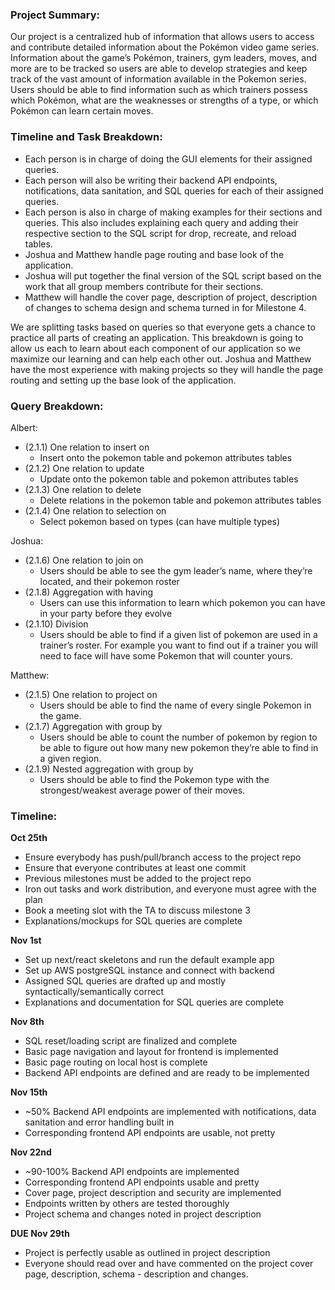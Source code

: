 
### Project Summary:
Our project is a centralized hub of information that allows users to access and contribute
detailed information about the Pokémon video game series. Information about the game’s
Pokémon, trainers, gym leaders, moves, and more are to be tracked so users are able to
develop strategies and keep track of the vast amount of information available in the Pokemon series.
Users should be able to find information such as which trainers possess which Pokémon, what are
the weaknesses or strengths of a type, or which Pokémon can learn certain moves.

### Timeline and Task Breakdown: 
- Each person is in charge of doing the GUI elements for their assigned queries. 
- Each person will also be writing their backend API endpoints, notifications, data sanitation, and SQL queries for each of their assigned queries.
- Each person is also in charge of making examples for their sections and queries. This also includes explaining each query and adding their respective section to the SQL script for drop, recreate, and reload tables.
- Joshua and Matthew handle page routing and base look of the application. 
- Joshua will put together the final version of the SQL script based on the work that all group members contribute for their sections.
- Matthew will handle the cover page, description of project, description of changes to schema design and schema turned in for Milestone 4.

We are splitting tasks based on queries so that everyone gets a chance to practice all parts of creating an application. This breakdown is going to allow us each to learn about each component of our application so we maximize our learning and can help each other out. Joshua and Matthew have the most experience with making projects so they will handle the page routing and setting up the base look of the application. 

### Query Breakdown:
Albert: 
- (2.1.1) One relation to insert on
  - Insert onto the pokemon table and pokemon attributes tables
- (2.1.2) One relation to update
  - Update onto the pokemon table and pokemon attributes tables
- (2.1.3) One relation to delete
  - Delete relations in the pokemon table and pokemon attributes tables
- (2.1.4) One relation to selection on
  - Select pokemon based on types (can have multiple types)

Joshua: 
- (2.1.6) One relation to join on
  - Users should be able to see the gym leader’s name, where they’re located, and their pokemon roster
- (2.1.8) Aggregation with having
  - Users can use this information to learn which pokemon you can have in your party before they evolve
- (2.1.10) Division
  - Users should be able to find if a given list of pokemon are used in a trainer’s roster. For example you want to find out if a trainer you will need to face will have some Pokemon that will counter yours.

Matthew: 
- (2.1.5) One relation to project on
  - Users should be able to find the name of every single Pokemon in the game.
- (2.1.7) Aggregation with group by
  - Users should be able to count the number of pokemon by region to be able to figure out how many new pokemon they’re able to find in a given region.
- (2.1.9) Nested aggregation with group by
  - Users should be able to find the Pokemon type with the strongest/weakest average power of their moves.

### Timeline:
**Oct 25th**
- Ensure everybody has push/pull/branch access to the project repo
- Ensure that everyone contributes at least one commit
- Previous milestones must be added to the project repo
- Iron out tasks and work distribution, and everyone must agree with the plan
- Book a meeting slot with the TA to discuss milestone 3
- Explanations/mockups for SQL queries are complete

**Nov 1st**
- Set up next/react skeletons and run the default example app
- Set up AWS postgreSQL instance and connect with backend
- Assigned SQL queries are drafted up and mostly syntactically/semantically correct
- Explanations and documentation for SQL queries are complete

**Nov 8th**
- SQL reset/loading script are finalized and complete
- Basic page navigation and layout for frontend is implemented
- Basic page routing on local host is complete
- Backend API endpoints are defined and are ready to be implemented

**Nov 15th**
- ~50% Backend API endpoints are implemented with notifications, data sanitation and error handling built in
- Corresponding frontend API endpoints are usable, not pretty

**Nov 22nd**
- ~90-100% Backend API endpoints are implemented
- Corresponding frontend API endpoints usable and pretty
- Cover page, project description and security are implemented
- Endpoints written by others are tested thoroughly
- Project schema and changes noted in project description

**DUE Nov 29th**
- Project is perfectly usable as outlined in project description
- Everyone should read over and have commented on the project cover page, description, schema - description and changes.
